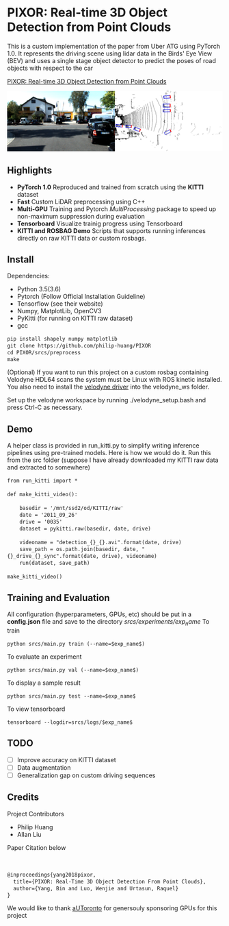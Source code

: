 # PIXOR: Real-time 3D Object Detection from Point Clouds

This is a custom implementation of the paper from Uber ATG using PyTorch 1.0. It represents the driving scene using lidar data in the Birds' Eye View (BEV) and uses a single stage object detector to predict the poses of road objects with respect to the car

[PIXOR: Real-time 3D Object Detection from Point Clouds](http://openaccess.thecvf.com/content_cvpr_2018/papers/Yang_PIXOR_Real-Time_3D_CVPR_2018_paper.pdf)

![alt text](sample.png)

## Highlights
- **PyTorch 1.0** Reproduced and trained from scratch using the **KITTI** dataset
- **Fast** Custom LiDAR preprocessing using C++ 
- **Multi-GPU** Training and Pytorch *MultiProcessing* package to speed up non-maximum suppression during evaluation
- **Tensorboard** Visualize trainig progress using Tensorboard
- **KITTI and ROSBAG Demo** Scripts that supports running inferences directly on raw KITTI data or custom rosbags.


## Install
Dependencies: 
- Python 3.5(3.6)
- Pytorch (Follow Official Installation Guideline)
- Tensorflow (see their website)
- Numpy, MatplotLib, OpenCV3
- PyKitti (for running on KITTI raw dataset)
- gcc

```
pip install shapely numpy matplotlib
git clone https://github.com/philip-huang/PIXOR
cd PIXOR/srcs/preprocess
make
```

(Optional) If you want to run this project on a custom rosbag containing Velodyne HDL64 scans the system must be Linux with ROS kinetic installed.
You also need to install the [velodyne driver](https://github.com/ros-drivers/velodyne) into the velodyne_ws folder.

Set up the velodyne workspace by running ./velodyne_setup.bash and press Ctrl-C as necessary.

## Demo
A helper class is provided in run_kitti.py to simplify writing inference pipelines using pre-trained models. Here is how we would do it. Run this from the src folder (suppose I have already downloaded my KITTI raw data and extracted to somewhere)
```
from run_kitti import *

def make_kitti_video():
     
    basedir = '/mnt/ssd2/od/KITTI/raw'
    date = '2011_09_26'
    drive = '0035'
    dataset = pykitti.raw(basedir, date, drive)
   
    videoname = "detection_{}_{}.avi".format(date, drive)
    save_path = os.path.join(basedir, date, "{}_drive_{}_sync".format(date, drive), videoname)    
    run(dataset, save_path)

make_kitti_video()
``` 

## Training and Evaluation
All configuration (hyperparameters, GPUs, etc) should be put in a **config.json** file and save to the directory *srcs/experiments/$exp_name$*
To train
```
python srcs/main.py train (--name=$exp_name$)
```
To evaluate an experiment
```
python srcs/main.py val (--name=$exp_name$)
```
To display a sample result
```
python srcs/main.py test --name=$exp_name$
```
To view tensorboard
```
tensorboard --logdir=srcs/logs/$exp_name$
```

## TODO
* [ ] Improve accuracy on KITTI dataset
* [ ] Data augmentation
* [ ] Generalization gap on custom driving sequences

## Credits
Project Contributors
* Philip Huang
* Allan Liu 

Paper Citation below
```


@inproceedings{yang2018pixor,
  title={PIXOR: Real-Time 3D Object Detection From Point Clouds},
  author={Yang, Bin and Luo, Wenjie and Urtasun, Raquel}
}
```

We would like to thank [aUToronto](https://www.autodrive.utoronto.ca/) for genersouly sponsoring GPUs for this project

